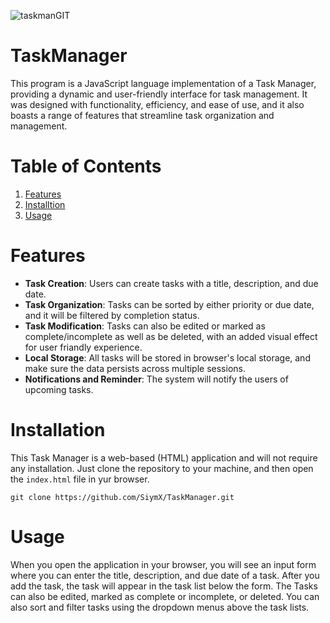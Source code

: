 
![taskmanGIT](https://github.com/SiymX/TaskManager/assets/63435885/60eb1957-5d84-4639-ae2b-c4e52cbff059)

# TaskManager
This program is a JavaScript language implementation of a Task Manager, providing a dynamic and user-friendly interface for task management. 
It was designed with functionality, efficiency, and ease of use, and it also boasts a range of features that streamline task organization and management.



# Table of Contents
1. [Features](#features)
2. [Installtion](#installation)
3. [Usage](#usage)



# Features
- **Task Creation**: Users can create tasks with a title, description, and due date.
- **Task Organization**: Tasks can be sorted by either priority or due date, and it will be filtered by completion status.
- **Task Modification**: Tasks can also be edited or marked as complete/incomplete as well as be deleted, with an added visual effect for user friandly experience.
- **Local Storage**: All tasks will be stored in browser's local storage, and make sure the data persists across multiple sessions.
- **Notifications and Reminder**: The system will notify the users of upcoming tasks.



# Installation
This Task Manager is a web-based (HTML) application and will not require any installation. Just clone the repository to your machine,
and then open the `index.html` file in yur browser.
```
git clone https://github.com/SiymX/TaskManager.git
```



# Usage
When you open the application in your browser, you will see an input form where you can enter the title, description, and due date of a task. After you add the task, the task will appear in the task list below the form. The Tasks can also be edited, marked as 
complete or incomplete, or deleted. You can also sort and filter tasks using the dropdown menus above the task lists.


